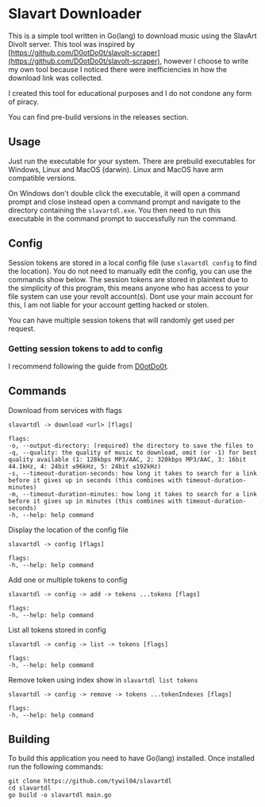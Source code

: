# Slavart Downloader
This is a simple tool written in Go(lang) to download music using the SlavArt Divolt server. This tool was inspired by [https://github.com/D0otDo0t/slavolt-scraper](https://github.com/D0otDo0t/slavolt-scraper), however I choose to write my own tool because I noticed there were inefficiencies in how the download link was collected.

I created this tool for educational purposes and I do not condone any form of piracy.

You can find pre-build versions in the releases section.

## Usage
Just run the executable for your system. There are prebuild executables for Windows, Linux and MacOS (darwin). Linux and MacOS have arm compatible versions.

On Windows don't double click the executable, it will open a command prompt and close instead open a command prompt and navigate to the directory containing the `slavartdl.exe`. You then need to run this executable in the command prompt to successfully run the command.

## Config
Session tokens are stored in a local config file (use `slavartdl config` to find the location). You do not need to manually edit the config, you can use the commands show below. The session tokens are stored in plaintext due to the simplicity of this program, this means anyone who has access to your file system can use your revolt account(s). Dont use your main account for this, I am not liable for your account getting hacked or stolen.

You can have multiple session tokens that will randomly get used per request.

### Getting session tokens to add to config
I recommend following the guide from [D0otDo0t](https://github.com/D0otDo0t/slavolt-scraper).

## Commands
Download from services with flags
```
slavartdl -> download <url> [flags]

flags:
-o, --output-directory: (required) the directory to save the files to
-q, --quality: the quality of music to download, omit (or -1) for best quality available (1: 128kbps MP3/AAC, 2: 320kbps MP3/AAC, 3: 16bit 44.1kHz, 4: 24bit ≤96kHz, 5: 24bit ≤192kHz)
-s, --timeout-duration-seconds: how long it takes to search for a link before it gives up in seconds (this combines with timeout-duration-minutes)
-m, --timeout-duration-minutes: how long it takes to search for a link before it gives up in minutes (this combines with timeout-duration-seconds)
-h, --help: help command
```

Display the location of the config file
```
slavartdl -> config [flags]

flags:
-h, --help: help command
```

Add one or multiple tokens to config
```
slavartdl -> config -> add -> tokens ...tokens [flags]

flags:
-h, --help: help command
```

List all tokens stored in config
```
slavartdl -> config -> list -> tokens [flags]

flags:
-h, --help: help command
```

Remove token using index show in `slavartdl list tokens`
```
slavartdl -> config -> remove -> tokens ...tokenIndexes [flags]

flags:
-h, --help: help command
```

## Building
To build this application you need to have Go(lang) installed. Once installed run the following commands:
```
git clone https://github.com/tywil04/slavartdl
cd slavartdl
go build -o slavartdl main.go
```
